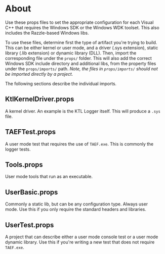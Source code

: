 # About

Use these props files to set the appropriate configuration for each Visual C++
that requires the Windows SDK or the Windows WDK toolset. This also includes
the Razzle-based Windows libs.

To use these files, determine first the type of artifact you're trying to build.
This can be either kernel or user mode, and a driver (.sys extension), static 
library (.lib extension) or dynamic library (DLL). Then, import the
corresponding file under the `props/` folder. This will also add the correct
Windows SDK include directory and additional libs, from the property files under
the `props/imports/` path.
*Note, the files in `props/imports/` should not be imported directly by a
project.*

The following sections describe the individual imports.

## KtlKernelDriver.props
A kernel driver. An example is the KTL Logger itself. This will produce a `.sys` 
file.

## TAEFTest.props
A user mode test that requires the use of `TAEF.exe`. This is commonly the
logger tests.

## Tools.props
User mode tools that run as an executable.

## UserBasic.props
Commonly a static lib, but can be any configuration type. Always user mode. Use 
this if you only require the standard headers and libraries.

## UserTest.props
A project that can describe either a user mode console test or a user mode
dynamic library. Use this if you're writing a new test that does not require
`TAEF.exe`.
